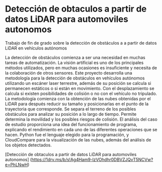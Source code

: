 # Detección de obtaculos a partir de datos LiDAR para automoviles autonomos
Trabajo de fin de grado sobre la detección de obstáculos a a partir de datos LiDAR en vehículos autónomos


La detección de obstáculos comienza a ser una necesidad en muchas tareas de automatización.
La visión artificial es uno de los principales métodos utilizados, pero en muchas ocasiones es
insuficiente y necesita de la colaboración de otros sensores.
Este proyecto desarrolla una metodología para la detección de obstáculos en vehículos
autónomos utilizando un escáner laser terrestre, además de su posición se calcula si permanecen
estáticos o si están en movimiento. Con el desplazamiento se calcula si existen posibilidades de
colisión o no con el vehículo no tripulado.
La metodología comienza con la obtención de las nubes obtenidas por el LiDAR para después
reducir su tamaño y posicionarlas en el punto de la trayectoria que corresponde. Se separa el
terreno de los posibles obstáculos para analizar su posición a lo largo de tiempo. Permite
determina la movilidad y los posibles riesgos de colisión.
El análisis del caso de estudio proporciona una idea del funcionamiento de programa,
explicando el rendimiento en cada uno de las diferentes operaciones que se hacen.
Python fue el lenguaje elegido para la programación, y CloudCompare para la visualización de
las nubes, además del análisis de los objetos detectados.

[Detección de obtaculos a partir de datos LiDAR para automoviles autonomos] (https://1drv.ms/b/s!Ag4Ham9-lzVOhdhr0DBVZJQvT5NCVw?e=PhLNwH)
